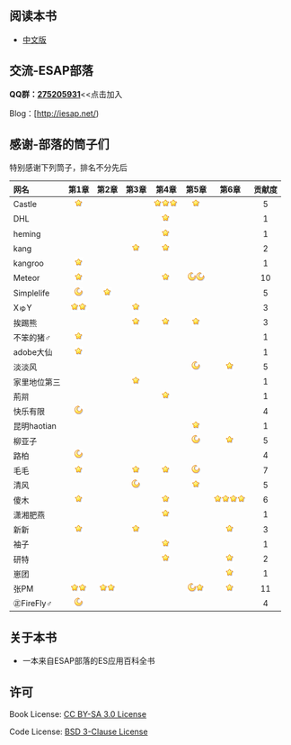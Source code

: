 ## 阅读本书
- [中文版](/zh/preface.md)
 
## 交流-ESAP部落
**QQ群：[275205931](http://shang.qq.com/wpa/qunwpa?idkey=8065d28ea0b39649052de5d2aeab377014d268a5a9fa7463d4873b205233aaff)**<<点击加入

Blog：[http://iesap.net/) 

## 感谢-部落的筒子们
特别感谢下列筒子，排名不分先后  

|网名|第1章|第2章|第3章|第4章|第5章|第6章|贡献度|
|:----|:--:|:--:|:--:|:--:|:--:|:--:|:--:|
|Castle	|![1.5][c]| | |![4.3,][c]![4.4,][c]![4.5][c]|![5.6][c]| |5|
|DHL	| | | |![4.1][c]| | |1|
|heming	| | | |![4.2][c]| | |1|
|kang	| | |![3.1][c]|![4.3][c]| | |2|
|kangroo|![1.3][c]| | | | | |1|
|Meteor	|![1.3][c]| | |![4.7][c]|![5.2,][b]![5.3][b]| |10|
|Simplelife|![1.6][b]|![2.1][c]| | | | |5|
|XゅY	|![1.2,][c]![1.3][c]| |![3.2][c]| | | |3|
|挨踢熊	| | |![3.1][c]|![4.11][c]|![5.4][c]| |3|
|不笨的猪♂|![1.3][c]| | | | | |1|
|adobe大仙|![1.3][c]| | | | | |1|
|淡淡风	| | | | |![5.5][b]|![6.1][c]|5|
|家里地位第三| | |![3.2][c]| | | |1|
|荊喌	| | | |![4.11][c]| | |1|
|快乐有限|![1.7][b]| | | | | |4|
|昆明haotian| | | | |![5.7][c]| |1|
|柳亚子	| | | | |![5.8][b]|![6.2][c]|5|
|路柏	|![1.8][b]| | | | | |4|
|毛毛	|![1.1][c]| |![3.3][c]|![4.8][c]|![5.1][b]| |7|
|清风	| | |![3.6][b]| |![5.1][c]| |5|
|傻木	|![1.3][c]| | |![4.9][c]| |![6.3,][c]![6.4,][c]![6.5,][c]![6.6][c]|6|
|潇湘肥燕| | | |![4.12][c]| | |1|
|新新	|![1.3][c]| |![3.5][c]| | |![6.1][c]|3|
|袖子	| | | |![4.11][c]| | |1|
|研特	| | | |![4.9][c]| |![6.1][c]|2|
|崽团	| | | | | |![6.7][c]|1|
|张PM	|![1.2,][c]![1.4][c]|![2.2,][c]![2.3][c]| | |![5.2,][b]![5.7][c]|![6.1][c]|11|
|㊣FireFly♂|![1.2][b]| | | | | |4|

[c]:zh/images/c.png "+1"
[b]:zh/images/b.png "+4"
[a]:zh/images/a.png "+16"
[s]:zh/images/s.png "+64"

## 关于本书
* 一本来自ESAP部落的ES应用百科全书
 
## 许可
Book License: [CC BY-SA 3.0 License](http://creativecommons.org/licenses/by-sa/3.0/)

Code License: [BSD 3-Clause License](LICENSE.md)
